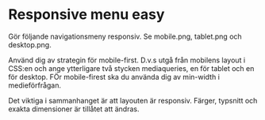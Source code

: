 # Responsive menu easy

Gör följande navigationsmeny responsiv. Se mobile.png, tablet.png och desktop.png. 

Använd dig av strategin för mobile-first. D.v.s utgå från mobilens layout i CSS:en och ange ytterligare två stycken mediaqueries, en för tablet och en för desktop. FÖr mobile-firest ska du använda dig av min-width i medieförfrågan.

Det viktiga i sammanhanget är att layouten är responsiv. Färger, typsnitt och exakta dimensioner är tillåtet att ändras.
